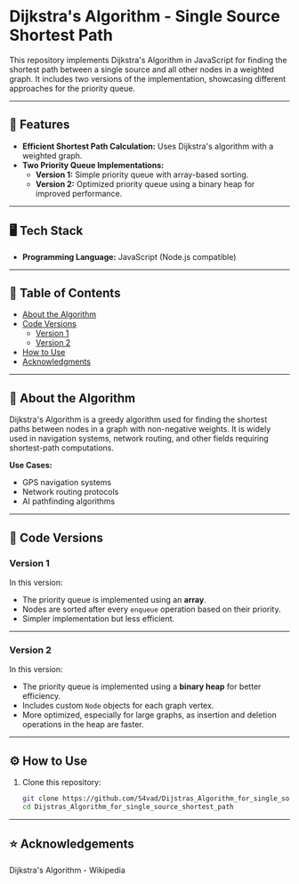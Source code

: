 # Dijkstra's Algorithm - Single Source Shortest Path

This repository implements Dijkstra's Algorithm in JavaScript for finding the shortest path between a single source and all other nodes in a weighted graph. It includes two versions of the implementation, showcasing different approaches for the priority queue.

---

## 🚀 Features

- **Efficient Shortest Path Calculation:** Uses Dijkstra's algorithm with a weighted graph.
- **Two Priority Queue Implementations:**
  - **Version 1:** Simple priority queue with array-based sorting.
  - **Version 2:** Optimized priority queue using a binary heap for improved performance.

---

## 🖥️ Tech Stack

- **Programming Language:** JavaScript (Node.js compatible)

---

## 📖 Table of Contents

- [About the Algorithm](#about-the-algorithm)
- [Code Versions](#code-versions)
  - [Version 1](#version-1)
  - [Version 2](#version-2)
- [How to Use](#how-to-use)
- [Acknowledgments](#Acknowledgements)


---

## 📜 **About the Algorithm**

Dijkstra's Algorithm is a greedy algorithm used for finding the shortest paths between nodes in a graph with non-negative weights. It is widely used in navigation systems, network routing, and other fields requiring shortest-path computations.

**Use Cases:**
- GPS navigation systems
- Network routing protocols
- AI pathfinding algorithms


---

## 📂 **Code Versions**

### **Version 1**
In this version:
- The priority queue is implemented using an **array**.
- Nodes are sorted after every `enqueue` operation based on their priority.
- Simpler implementation but less efficient.

---

### **Version 2**
In this version:
- The priority queue is implemented using a **binary heap** for better efficiency.
- Includes custom `Node` objects for each graph vertex.
- More optimized, especially for large graphs, as insertion and deletion operations in the heap are faster.

---

## ⚙️ **How to Use**

1. Clone this repository:
   ```bash
   git clone https://github.com/S4vad/Dijstras_Algorithm_for_single_source_shortest_path.git
   cd Dijstras_Algorithm_for_single_source_shortest_path

---

## ⭐ **Acknowledgements**
Dijkstra's Algorithm - Wikipedia
